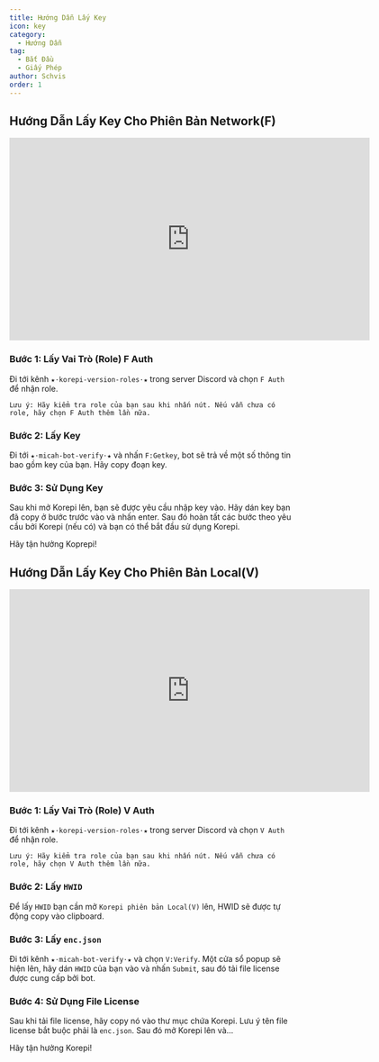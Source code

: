 ```yaml
---
title: Hướng Dẫn Lấy Key
icon: key
category:
  - Hướng Dẫn
tag:
  - Bắt Đầu
  - Giấy Phép
author: Schvis
order: 1
---
```


## Hướng Dẫn Lấy Key Cho Phiên Bản Network(F)

<div class="iframe-container"><iframe width="640" height="360" src="https://www.youtube.com/embed/-9bXOMH0-WM" title="Korepi - How to get V key" frameborder="0" allow="accelerometer; autoplay; clipboard-write; encrypted-media; gyroscope; picture-in-picture; web-share" allowfullscreen></iframe></div>

### Bước 1: Lấy Vai Trò (Role) F Auth

Đi tới kênh `★⋅korepi-version-roles⋅★` trong server Discord và chọn `F Auth` để nhận role.

`Lưu ý: Hãy kiểm tra role của bạn sau khi nhấn nút. Nếu vẫn chưa có role, hãy chọn F Auth thêm lần nữa.`

### Bước 2: Lấy Key

Đi tới `⁠★⋅micah-bot-verify⋅★` và nhấn `F:Getkey`, bot sẽ trả về một số thông tin bao gồm key của bạn. Hãy copy đoạn key.

### Bước 3: Sử Dụng Key

Sau khi mở Korepi lên, bạn sẽ được yêu cầu nhập key vào. Hãy dán key bạn đã copy ở bước trước vào và nhấn enter. Sau đó hoàn tất các bước theo yêu cầu bởi Korepi (nếu có) và bạn có thể bắt đầu sử dụng Korepi.

Hãy tận hưởng Koprepi!

## Hướng Dẫn Lấy Key Cho Phiên Bản Local(V)

<div class="iframe-container"><iframe width="640" height="360" src="https://www.youtube.com/embed/OTCSboZdexc" title="Korepi - How to get V key" frameborder="0" allow="accelerometer; autoplay; clipboard-write; encrypted-media; gyroscope; picture-in-picture; web-share" allowfullscreen></iframe></div>

### Bước 1: Lấy Vai Trò (Role) V Auth

Đi tới kênh `★⋅korepi-version-roles⋅★` trong server Discord và chọn `V Auth` để nhận role.

`Lưu ý: Hãy kiểm tra role của bạn sau khi nhấn nút. Nếu vẫn chưa có role, hãy chọn V Auth thêm lần nữa.`

### Bước 2: Lấy `HWID`

Để lấy `HWID` bạn cần mở `Korepi phiên bản Local(V)` lên, HWID sẽ được tự động copy vào clipboard.

### Bước 3: Lấy `enc.json`

Đi tới kênh `⁠★⋅micah-bot-verify⋅★` và chọn `V:Verify`. Một cửa sổ popup sẽ hiện lên, hãy dán `HWID` của bạn vào và nhấn `Submit`, sau đó tải file license được cung cấp bởi bot.

### Bước 4: Sử Dụng File License

Sau khi tải file license, hãy copy nó vào thư mục chứa Korepi. Lưu ý tên file license bắt buộc phải là `enc.json`. Sau đó mở Korepi lên và...

Hãy tận hưởng Korepi!
